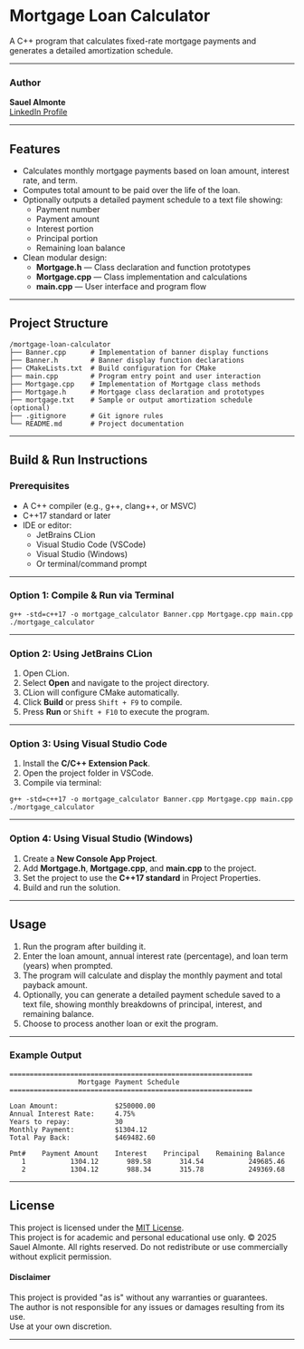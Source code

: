 # Mortgage Loan Calculator

A C++ program that calculates fixed-rate mortgage payments and generates a detailed amortization schedule.

---

### Author
**Sauel Almonte**  
[LinkedIn Profile](https://www.linkedin.com/in/sauel-almonte)

---

## Features
- Calculates monthly mortgage payments based on loan amount, interest rate, and term.
- Computes total amount to be paid over the life of the loan.
- Optionally outputs a detailed payment schedule to a text file showing:
    - Payment number
    - Payment amount
    - Interest portion
    - Principal portion
    - Remaining loan balance
- Clean modular design:
    - **Mortgage.h** — Class declaration and function prototypes
    - **Mortgage.cpp** — Class implementation and calculations
    - **main.cpp** — User interface and program flow

---

## Project Structure

```
/mortgage-loan-calculator
├── Banner.cpp      # Implementation of banner display functions
├── Banner.h        # Banner display function declarations
├── CMakeLists.txt  # Build configuration for CMake
├── main.cpp        # Program entry point and user interaction
├── Mortgage.cpp    # Implementation of Mortgage class methods
├── Mortgage.h      # Mortgage class declaration and prototypes
├── mortgage.txt    # Sample or output amortization schedule (optional)
├── .gitignore      # Git ignore rules
└── README.md       # Project documentation
```

---

## Build & Run Instructions

### Prerequisites
- A C++ compiler (e.g., g++, clang++, or MSVC)
- C++17 standard or later
- IDE or editor:
    - JetBrains CLion
    - Visual Studio Code (VSCode)
    - Visual Studio (Windows)
    - Or terminal/command prompt

---

### Option 1: Compile & Run via Terminal
```
g++ -std=c++17 -o mortgage_calculator Banner.cpp Mortgage.cpp main.cpp
./mortgage_calculator
```
---

### Option 2: Using JetBrains CLion
1. Open CLion.
2. Select **Open** and navigate to the project directory.
3. CLion will configure CMake automatically.
4. Click **Build** or press `Shift + F9` to compile.
5. Press **Run** or `Shift + F10` to execute the program.

---

### Option 3: Using Visual Studio Code
1. Install the **C/C++ Extension Pack**.
2. Open the project folder in VSCode.
3. Compile via terminal:
```
g++ -std=c++17 -o mortgage_calculator Banner.cpp Mortgage.cpp main.cpp
./mortgage_calculator
```

---

### Option 4: Using Visual Studio (Windows)
1. Create a **New Console App Project**.
2. Add **Mortgage.h**, **Mortgage.cpp**, and **main.cpp** to the project.
3. Set the project to use the **C++17 standard** in Project Properties.
4. Build and run the solution.

---

## Usage

1. Run the program after building it.
2. Enter the loan amount, annual interest rate (percentage), and loan term (years) when prompted.
3. The program will calculate and display the monthly payment and total payback amount.
4. Optionally, you can generate a detailed payment schedule saved to a text file, showing monthly breakdowns of principal, interest, and remaining balance.
5. Choose to process another loan or exit the program.

---

### Example Output
```
============================================================
                 Mortgage Payment Schedule
============================================================

Loan Amount:              $250000.00
Annual Interest Rate:     4.75%
Years to repay:           30
Monthly Payment:          $1304.12
Total Pay Back:           $469482.60

Pmt#    Payment Amount    Interest    Principal    Remaining Balance
   1           1304.12       989.58       314.54           249685.46
   2           1304.12       988.34       315.78           249369.68

```

---

## License
This project is licensed under the [MIT License](LICENSE).  
This project is for academic and personal educational use only.
© 2025 Sauel Almonte. All rights reserved.
Do not redistribute or use commercially without explicit permission.

#### Disclaimer
This project is provided "as is" without any warranties or guarantees.  
The author is not responsible for any issues or damages resulting from its use.  
Use at your own discretion.

---
